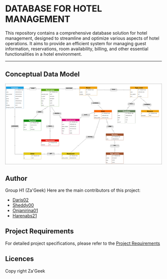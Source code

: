 # DATABASE FOR HOTEL MANAGEMENT
This repository contains a comprehensive database solution for hotel management, designed to streamline and optimize various aspects of hotel operations. It aims to provide an efficient system for managing guest information, reservations, room availability, billing, and other essential functionalities in a hotel environment.

---
## Conceptual Data Model
![image_mcd](/image/MCD.png)

## Author
Group H1 (Za'Geek)
Here are the main contributors of this project:
- [Daris02](https://github.com/Daris02)
- [Sheddy00](https://github.com/Sheddy00)
- [Onjanirina01](https://github.com/Onjanirina01)
- [Harenabs21](https://github.com/Harenabs21)

## Project Requirements
For detailed project specifications, please refer to the [Project Requirements](/cahier%20de%20charges/Cahier%20de%20charges.pdf)
## Licences
Copy right Za'Geek